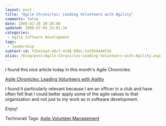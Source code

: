 ```yaml
---
layout: post
title: "Agile Chronicles: Leading Volunteers with Agility"
comments: false
date: 2008-02-26 10:36:00
updated: 2008-07-04 23:01:34
categories:
 - Agile Software Development
tags:
 - leadership
subtext-id: f35e2aa3-ddc7-4198-89bc-5af934440f28
alias: /blog/post/Agile-Chronicles-Leading-Volunteers-with-Agility.aspx
---
```



I found this nice article today in this month's Agile Chronicles: 

[Agile Chronicles: Leading Volunteers with Agility](http://www.agilechronicles.com/blog/2008/02/leading-volunte.html)

I found it particularly relevant because I am an officer in a club and have often felt that I could better apply some of the agile values to that organization and not just to my work as in software development. 

Enjoy! 

Technorati Tags: [Agile](http://technorati.com/tags/Agile),[Volunteer](http://technorati.com/tags/Volunteer),[Management](http://technorati.com/tags/Management)
